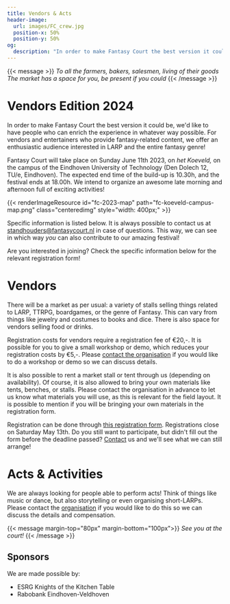 ```yaml
---
title: Vendors & Acts
header-image:
  url: images/FC_crew.jpg
  position-x: 50%
  position-y: 50%
og:
  description: "In order to make Fantasy Court the best version it could be, we are looking for people who can enrich the experience in their own way. Vendors, acts, workshops, demos, LARP associations, or anything else that fits!"
---
```


{{< message >}}
  _To all the farmers, bakers, salesmen, living of their goods_ \
  _The market has a space for you, be present if you could_
{{< /message >}}

# Vendors Edition 2024
In order to make Fantasy Court the best version it could be, we'd like to have people who can enrich the experience in whatever way possible. For vendors and entertainers who provide fantasy-related content, we offer an enthusiastic audience interested in LARP and the entire fantasy genre!

Fantasy Court will take place on Sunday June 11th 2023, on *het Koeveld,* on the campus of the Eindhoven University of Technology (Den Dolech 12, TU/e, Eindhoven). The expected end time of the build-up is 10.30h, and the festival ends at 18.00h. We intend to organize an awesome late morning and afternoon full of exciting activities!

{{< renderImageResource id="fc-2023-map" path="fc-koeveld-campus-map.png" class="centeredimg" style="width: 400px;" >}}

Specific information is listed below. It is always possible to contact us at [standhouders@fantasycourt.nl](mailto:standhouders@fantasycourt.nl) in case of questions. This way, we can see in which way *you* can also contribute to our amazing festival!

Are you interested in joining? Check the specific information below for the relevant registration form!

<!-- # LARP-organisations
Just like in 2022, we will be creating a LARP-corner. Different LARP organisations come together here to create a cosy corner, where new people can be introduced to LARP and the entire world around it. It is a nice place to promote your own organisation and get interested new players.

Registration costs for LARP-organisations are €10,-. Tables and covering (against rain or sun) are arranged by us. It is of course allowed, and even encouraged, to bring your own props to further personalise your own corner!

Registration can be done through [this registration form](https://docs.google.com/forms/d/e/1FAIpQLScpoXkfnwvvSwe9KWb92XWJ306f0qENSIA4pYsW9gwp9DdBQw/viewform?usp=sf_link). Registrations close on Saturday May 13th. Do you still want to participate, but didn't fill out the form before the deadline passed? [Contact](mailto:standhouders@fantasycourt.nl) us and we'll see what we can still arrange! -->

# Vendors
There will be a market as per usual: a variety of stalls selling things related to LARP, TTRPG, boardgames, or the genre of Fantasy. This can vary from things like jewelry and costumes to books and dice. There is also space for vendors selling food or drinks.

Registration costs for vendors require a registration fee of €20,-. It is possible for you to give a small workshop or demo, which reduces your registration costs by €5,-. Please [contact the organisation](mailto:organisatie@fantasycourt.nl?subject=Workshop%20Fantasy%20Court%202023) if you would like to do a workshop or demo so we can discuss details.

It is also possible to rent a market stall or tent through us (depending on availability). Of course, it is also allowed to bring your own materials like tents, benches, or stalls. Please contact the organisation in advance to let us know what materials you will use, as this is relevant for the field layout. It is possible to mention if you will be bringing your own materials in the registration form.

Registration can be done through [this registration form](https://docs.google.com/forms/d/e/1FAIpQLSfxA1JB1lv0BkWkpYDqJ36zkiLwXxEwzGWfD-Vohi0AvwRlmQ/viewform?usp=sf_link). Registrations close on Saturday May 13th. Do you still want to participate, but didn't fill out the form before the deadline passed? [Contact](mailto:standhouders@fantasycourt.nl) us and we'll see what we can still arrange!

# Acts & Activities
We are always looking for people able to perform acts! Think of things like music or dance, but also storytelling or even organising short-LARPs. Please contact the [organisation](mailto:optredens@fantasycourt.nl?subject=Optreden%20Fantasy%20Court%202023) if you would like to do this so we can discuss the details and compensation.

{{< message margin-top="80px" margin-bottom="100px">}}
_See you at the court!_
{{< /message >}}

## Sponsors
We are made possible by:
* ESRG Knights of the Kitchen Table
* Rabobank Eindhoven-Veldhoven

